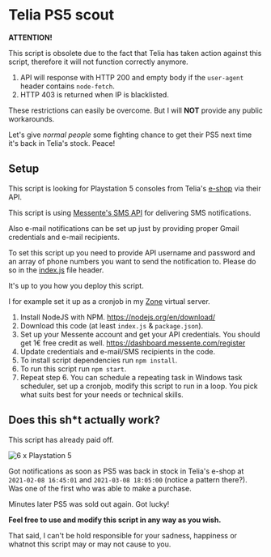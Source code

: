 # Telia PS5 scout

**ATTENTION!**  

This script is obsolete due to the fact that Telia has taken action against this script, therefore it will not function correctly anymore. 

1. API will response with HTTP 200 and empty body if the `user-agent` header contains `node-fetch`.
2. HTTP 403 is returned when IP is blacklisted. 

These restrictions can easily be overcome. But I will **NOT** provide any public workarounds.  

Let's give *normal people* some fighting chance to get their PS5 next time it's back in Telia's stock. Peace!

## Setup
This script is looking for Playstation 5 consoles from Telia's [e-shop](https://pood.telia.ee/mangukonsoolid?manufacturers=Sony) via their API.

This script is using [Messente's SMS API](https://messente.com/documentation/sms-messaging/api-reference) 
for delivering SMS notifications.  

Also e-mail notifications can be set up just by providing proper Gmail credentials and e-mail recipients.

To set this script up you need to provide API username and password and an array of phone numbers 
you want to send the notification to. Please do so in the [index.js](./index.js) file header.

It's up to you how you deploy this script. 

I for example set it up as a cronjob in my [Zone](https://www.zone.ee/) virtual server.

1. Install NodeJS with NPM. https://nodejs.org/en/download/
2. Download this code (at least `index.js` & `package.json`).
3. Set up your Messente account and get your API credentials. You should get 1€ free credit as well. https://dashboard.messente.com/register
4. Update credentials and e-mail/SMS recipients in the code.
5. To install script dependencies run `npm install`.
6. To run this script run `npm start`.
7. Repeat step 6. You can schedule a repeating task in Windows task scheduler, set up a cronjob, modify this script to run in a loop. You pick what suits best for your needs or technical skills.


## Does this sh*t actually work?

This script has already paid off.  

![6 x Playstation 5](https://lennar.eu/ps5/6x_ps5_1.jpg)  

Got notifications as soon as PS5 was back in stock in Telia's e-shop at `2021-02-08 16:45:01` and `2021-03-08 18:05:00` (notice a pattern there?).  
Was one of the first who was able to make a purchase.  

Minutes later PS5 was sold out again. Got lucky!

**Feel free to use and modify this script in any way as you wish.**  

That said, I can't be hold responsible for your sadness, happiness or whatnot this script may or may not cause to you.
